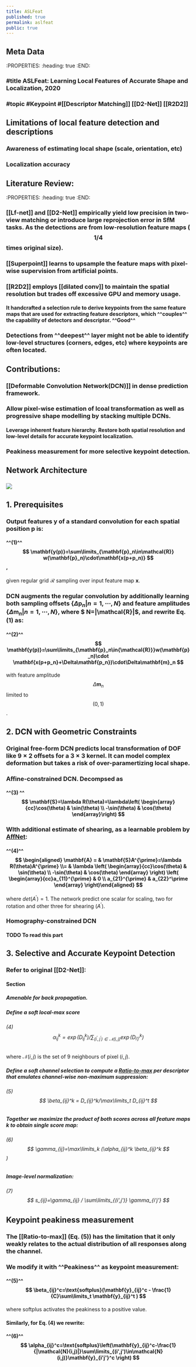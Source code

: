 ```yaml
---
title: ASLFeat
published: true
permalink: aslfeat
public: true
---
```


## Meta Data
:PROPERTIES:
:heading: true
:END:
### #title ASLFeat: Learning Local Features of Accurate Shape and Localization, 2020
### #topic  #Keypoint #[[Descriptor Matching]] [[D2-Net]] [[R2D2]]

## Limitations of local feature detection and descriptions
### Awareness of estimating local shape (scale, orientation, etc)

### Localization accuracy

## Literature Review:
:PROPERTIES:
:heading: true
:END:
### [[Lf-net]] and [[D2-Net]] empirically yield low precision in two-view matching or introduce large reprojection error in SfM tasks. As the detections are from low-resolution feature maps ($$ 1/4 $$ times original size).

### [[Superpoint]] learns to upsample the feature maps with pixel-wise supervision from artificial points.

### [[R2D2]] employs [[dilated conv]] to maintain the spatial resolution but trades off excessive GPU and memory usage.
#### It handcrafted a selection rule to derive keypoints from the same feature maps that are used for extracting feature descriptors, which ^^couples^^ the capability of detectors and descriptor. ^^Good^^  

### Detections from ^^deepest^^ layer might not be able to identify low-level structures (corners, edges, etc) where keypoints are often located.

## Contributions:
### [[Deformable Convolution Network(DCN)]] in dense prediction framework. 

### Allow pixel-wise estimation of lcoal transformation as well as progressive shape modelling by stacking multiple DCNs.
#### Leverage inherent feature hierarchy. Restore both spatial resolution and low-level details for accurate keypoint localization.

### Peakiness measurement for more selective keypoint detection.

## Network Architecture
### ![](https://firebasestorage.googleapis.com/v0/b/firescript-577a2.appspot.com/o/imgs%2Fapp%2FSLAM%2FaeNGx2iSyq.png?alt=media&token=5b050b88-2111-4dc9-81c0-d892ca64f1f8)

## 1. Prerequisites
### Output features $\mathbf{y}$ of a standard convolution for each spatial position $\mathbf{p}$ is:
#### ^^(1)^^                 $$ \mathbf{y(p)}=\sum\limits_{\mathbf{p}_n\in\mathcal{R}} w(\mathbf{p}_n)\cdot\mathbf{x(p+p_n)} $$, 
given regular grid $\mathcal{R}$ sampling over input feature map $\mathbf{x}.$
### DCN augments the regular convolution by additionally learning both sampling offsets $\{\Delta\mathbf{p}_n|n=1,\cdots,N\}$ and feature amplitudes $\{\Delta\mathbf{m}_n|n=1,\cdots,N\}$, where $ N=|\mathcal{R}|$, and rewrite Eq. (1) as:
#### ^^(2)^^                   $$ \mathbf{y(p)}=\sum\limits_{\mathbf{p}_n\in{\mathcal{R}}}w(\mathbf{p}_n)\cdot \mathbf{x(p+p_n}+\Delta\mathbf{p_n})\cdot\Delta\mathbf{m}_n $$  
with feature amplitude $$ \Delta\mathbf{m}_n $$ limited to $$ (0,1) $$.

## 2. DCN with Geometric Constraints
### Original free-form DCN predicts local transformation of DOF like $9\times 2$ offsets for a $3\times 3$ kernel. It can model complex deformation but takes a risk of over-paramertizing local shape.
### Affine-constrained DCN. Decompsed as
#### ^^(3) ^^             $$ \mathbf{S}=\lambda R(\theta)=\lambda\left( \begin{array}{cc}\cos(\theta) & \sin(\theta) \\ -\sin(\theta) & \cos(\theta) \end{array}\right) $$  

### WIth additional estimate of shearing, as a learnable problem by [AffNet](AffNet.md):
#### ^^(4)^^              $$  \begin{aligned} \mathbf{A} = & \mathbf{S}A^{\prime}=\lambda R(\theta)A^{\prime} \\= & \lambda \left( \begin{array}{cc}\cos(\theta) & \sin(\theta) \\ -\sin(\theta) & \cos(\theta) \end{array} \right) \left( \begin{array}{cc}a_{11}^{\prime} & 0 \\ a_{21}^{\prime} & a_{22}^\prime   \end{array} \right)\end{aligned} $$
where $det(A^{\prime})=1$. The network predict one scalar for scaling, two for rotation and other three for shearing ($A^{\prime}$).
### Homography-constrained DCN
#### TODO To read this part  

## 3. Selective and Accurate Keypoint Detection
### Refer to original [[D2-Net]]:
#### Section
##### Amenable for back propagation.

##### Define a soft local-max score
###### (4)            $$ \alpha_{ij}^k=\exp(D_{ij}^k)/\sum_{(i^{\prime},j^{\prime})\in\mathcal{N}(i,j)} \exp(D_{i'j'}^k) $$
where $\mathcal{N}(i,j)$ is the set of 9 neighbours of pixel $(i,j)$.
##### Define a soft channel selection to compute a [Ratio-to-max](Ratio-to-max.md) per descriptor that emulates channel-wise non-maximum suppression:
###### (5)            $$ \beta_{ij}^k = D_{ij}^k/\max\limits_t D_{ij}^t $$  

##### Together we maximize the product of both scores across all feature maps $k$ to obtain single score map:
###### (6)            $$ \gamma_{ij}=\max\limits_k (\alpha_{ij}^k \beta_{ij}^k $$)

##### Image-level normalization:
###### (7)             $$ s_{ij}=\gamma_{ij} / \sum\limits_{(i',j')} \gamma_{i'j'} $$

## Keypoint peakiness measurement
### The [[Ratio-to-max]] (Eq. (5)) has the limitation that it only weakly relates to the actual distribution of all responses along the channel.

### We modify it with ^^Peakiness^^ as keypoint measurement:
#### ^^(5)^^            $$ \beta_{ij}^c=\text{softplus}(\mathbf{y}_{ij}^c - \frac{1}{C}\sum\limits_t \mathbf{y}_{ij}^t ) $$  
where softplus activates the peakiness to a positive value.

#### Similarly, for Eq. (4) we rewrite:

#### ^^(6)^^             $$ \alpha_{ij}^c=\text{softplus}\left(\mathbf{y}_{ij}^c-\frac{1}{|\mathcal{N}(i,j)|}\sum\limits_{(i',j')\in\mathcal{N}(i,j)}\mathbf{y}_{i'j'}^c \right) $$